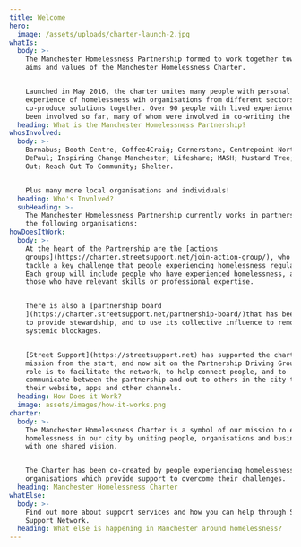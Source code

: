 ```yaml
---
title: Welcome
hero:
  image: /assets/uploads/charter-launch-2.jpg
whatIs:
  body: >-
    The Manchester Homelessness Partnership formed to work together towards the
    aims and values of the Manchester Homelessness Charter.


    Launched in May 2016, the charter unites many people with personal
    experience of homelessness wih organisations from different sectors, to
    co-produce solutions together. Over 90 people with lived experience have
    been involved so far, many of whom were involved in co-writing the charter.
  heading: What is the Manchester Homelessness Partnership?
whosInvolved:
  body: >-
    Barnabus; Booth Centre, Coffee4Craig; Cornerstone, Centrepoint North,
    DePaul; Inspiring Change Manchester; Lifeshare; MASH; Mustard Tree; On The
    Out; Reach Out To Community; Shelter.


    Plus many more local organisations and individuals!
  heading: Who's Involved?
  subHeading: >-
    The Manchester Homelessness Partnership currently works in partnership with
    the following organisations:
howDoesItWork:
  body: >-
    At the heart of the Partnership are the [actions
    groups](https://charter.streetsupport.net/join-action-group/), who each
    tackle a key challenge that people experiencing homelessness regularly face.
    Each group will include people who have experienced homelessness, as well as
    those who have relevant skills or professional expertise.


    There is also a [partnership board
    ](https://charter.streetsupport.net/partnership-board/)that has been set up
    to provide stewardship, and to use its collective influence to remove
    systemic blockages.


    [Street Support](https://streetsupport.net) has supported the charter
    mission from the start, and now sit on the Partnership Driving Group. Their
    role is to facilitate the network, to help connect people, and to
    communicate between the partnership and out to others in the city through
    their website, apps and other channels.
  heading: How Does it Work?
  image: assets/images/how-it-works.png
charter:
  body: >-
    The Manchester Homelessness Charter is a symbol of our mission to end
    homelessness in our city by uniting people, organisations and businesses
    with one shared vision.


    The Charter has been co-created by people experiencing homelessness, and
    organisations which provide support to overcome their challenges.
  heading: Manchester Homelessness Charter
whatElse:
  body: >-
    Find out more about support services and how you can help through Street
    Support Network.
  heading: What else is happening in Manchester around homelessness?
---
```


